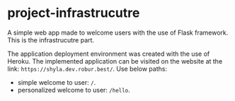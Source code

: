 # project-infrastrucutre
A simple web app made to welcome users with the use of Flask framework. This is the infrastrucutre part.

The application deployment environment was created with the use of Heroku.
The implemented application can be visited on the website at the link: `https://shyla.dev.robur.best/`.
Use below paths:
  - simple welcome to user: `/`.
  - personalized welcome to user: `/hello`.
